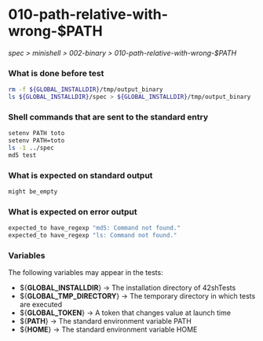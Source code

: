 # 010-path-relative-with-wrong-$PATH

*spec > minishell > 002-binary > 010-path-relative-with-wrong-$PATH*

### What is done before test

```bash
rm -f ${GLOBAL_INSTALLDIR}/tmp/output_binary
ls ${GLOBAL_INSTALLDIR}/spec > ${GLOBAL_INSTALLDIR}/tmp/output_binary
```

### Shell commands that are sent to the standard entry

```bash
setenv PATH toto
setenv PATH=toto
ls -1 ../spec
md5 test

```

### What is expected on standard output

```bash
might be_empty
```

### What is expected on error output

```bash
expected_to have_regexp "md5: Command not found."
expected_to have_regexp "ls: Command not found."
```

### Variables

The following variables may appear in the tests:

* ${**GLOBAL_INSTALLDIR**} -> The installation directory of 42shTests
* ${**GLOBAL_TMP_DIRECTORY**} -> The temporary directory in which tests are executed
* ${**GLOBAL_TOKEN**} -> A token that changes value at launch time
* ${**PATH**} -> The standard environment variable PATH
* ${**HOME**} -> The standard environment variable HOME
